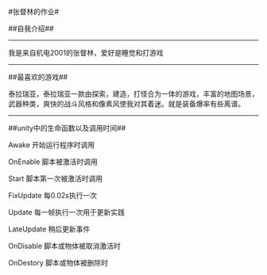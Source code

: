 #张督林的作业#

##自我介绍##

****

我是来自机电2001的张督林，爱好是睡觉和打游戏

****

##最喜欢的游戏##

泰拉瑞亚，泰拉瑞亚一款由探索，建造，打怪合为一体的游戏，丰富的地图场景，武器种类，爽快的战斗风格和像素风使我对其着迷。就是装备爆率有些离谱。

*****

##unity中的生命函数以及调用时间##

Awake   开始运行程序时调用

OnEnable  脚本被激活时调用

Start  脚本第一次被激活时调用

FixUpdate   每0.02s执行一次

Update   每一帧执行一次用于更新实践

LateUpdate  稍后更新事件

OnDisable  脚本或物体被取消激活时

OnDestory  脚本或物体被删除时